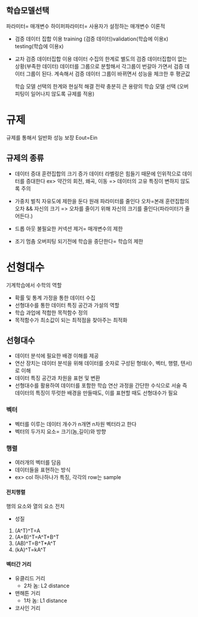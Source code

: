 ## 학습모델선택
파라미터= 매개변수
하이퍼파라미터= 사용자가 설정하는 매개변수
이론적 
* 검증 데이터 집합 이용
    training
    (검증 데이터)validation(학습에 이용x)
    testing(학습에 이용x)
* 교차 검증 데이터집합 이용
    데이터 수집의 한계로 별도의 검증 데이터집합이 없는 상황(부족한 데이터)
    데이터를 그룹으로 분할해서 각그룹이 번갈아 가면서 검증 데이터 그룹이 된다.
    계속해서 검증 데이터 그룹이 바뀌면서 성능을 체크한 후 평균값

    학습 모델 선택의 한계와 현실적 해결 전략
        충분히 큰 용량의 학습 모델 선택
        (오버피팅이 일어나지 않도록 규제를 적용)
# 규제
규제를 통해서 일반화 성능 보장 Eout=Ein
## 규제의 종류
* 데이터 증대
    훈련집합의 크기 증가
    데이터 라벨링은 힘들기 때문에 인위적으로 데이터를 증대한다
        ex> 약간의 회전, 왜곡, 이동
            => 데이터의 고유 특징이 변하지 않도록 주의

* 가중치 벌칙
    자유도에 제한을 둔다
        원래 파라미터를 줄인다
        오차=본래 훈련집합의 오차 && 자신의 크기
            => 오차를 줄이기 위해 자신의 크기를 줄인다(파라미터가 줄어든다.)

* 드롭 아웃
    불필요한 커넥션 제거= 매개변수의 제한
* 조기 멈춤
    오버피팅 되기전에 학습을 중단한다= 학습의 제한

# 선형대수

기계학습에서 수학의 역할
- 확률 및 통계 가정을 통한 데이터 수집
- 선형대수를 통한 데이터 특징 공간과 가설의 역할
- 학습 과업에 적합한 목적함수 정의
- 목적함수가 최소값이 되는 최적점을 찾아주는 최적화

## 선형대수
* 데이터 분석에 필요한 배경 이해를 제공
* 연산 장치는 데이터 분석을 위해 데이터를 숫자로 구성된 형태(수, 벡터, 행렬, 텐서)로 이해
* 데이터 특징 공간과 차원을 표현 및 변환
* 선형대수를 활용하여 데이터를 포함한 학습 연산 과정을 간단한 수식으로 서술
즉 데이터의 특징이 뚜럿한 배경을 만들때도, 이를 표현할 때도 선형대수가 필요

### 벡터
* 벡터를 이루는 데이터 개수가 n개면 n차원 벡터라고 한다
* 벡터의 두가지 요소= 크기(놈,길이)와 방향
### 행렬
* 여러개의 벡터를 담음
* 데이터들을 표현하는 방식
* ex> col 하나하나가 특징, 각각의 row는 sample
#### 전치행렬
행의 요소와 열의 요소 전치
* 성질
1. (A^T)^T=A
2. (A+B)^T=A^T+B^T
3. (AB)^T=B^T*A^T
4. (kA)^T=kA^T
#### 벡터간 거리
* 유클리드 거리
    * 2차 놈: L2 distance
* 맨해튼 거리
    * 1차 놈: L1 distance
* 코사인 거리
